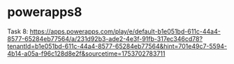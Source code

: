 # powerapps8
Task 8:
https://apps.powerapps.com/play/e/default-b1e051bd-611c-44a4-8577-65284eb77564/a/231d92b3-ade2-4e3f-91fb-317ec346cd78?tenantId=b1e051bd-611c-44a4-8577-65284eb77564&hint=701e49c7-5594-4b14-a05a-f96c128d8e2f&sourcetime=1753702783711
